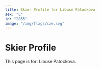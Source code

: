 ```yaml
---
title: Skier Profile for Libuse Patockova
sex: "L"
id: "2855"
image: "/img/flags/cze.svg" 
---
```


# Skier Profile

This page is for: Libuse Patockova.
    